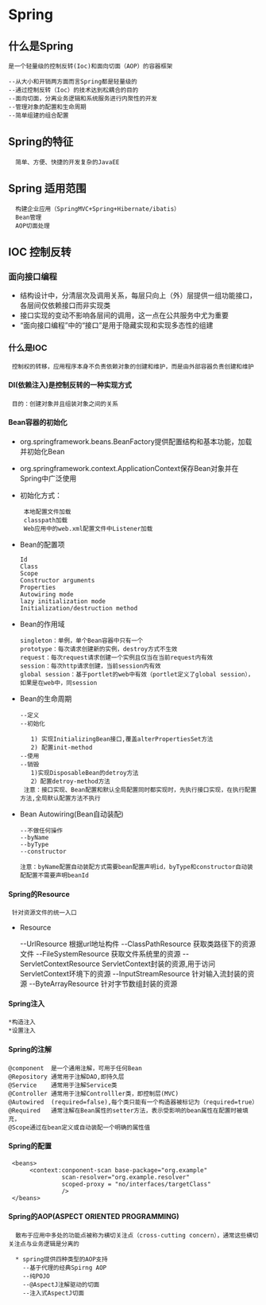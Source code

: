 # Spring

## 什么是Spring
    是一个轻量级的控制反转(Ioc)和面向切面（AOP）的容器框架
    
    --从大小和开销两方面而言Spring都是轻量级的
    --通过控制反转（Ioc）的技术达到松耦合的目的
    --面向切面，分离业务逻辑和系统服务进行内聚性的开发
    --管理对象的配置和生命周期
    --简单组建的组合配置
    
## Spring的特征
     
      简单、方便、快捷的开发复杂的JavaEE
      
## Spring 适用范围
      构建企业应用（SpringMVC+Spring+Hibernate/ibatis）
      Bean管理
      AOP切面处理

## IOC 控制反转

### 面向接口编程
    
   * 结构设计中，分清层次及调用关系，每层只向上（外）层提供一组功能接口，各层间仅依赖接口而非实现类
   * 接口实现的变动不影响各层间的调用，这一点在公共服务中尤为重要
   * “面向接口编程”中的“接口”是用于隐藏实现和实现多态性的组建
### 什么是IOC
    
     控制权的转移，应用程序本身不负责依赖对象的创建和维护，而是由外部容器负责创建和维护
#### DI(依赖注入)是控制反转的一种实现方式
     目的：创建对象并且组装对象之间的关系
     
           
           
           
#### Bean容器的初始化
  * org.springframework.beans.BeanFactory提供配置结构和基本功能，加载并初始化Bean
  * org.springframework.context.ApplicationContext保存Bean对象并在Spring中广泛使用
  * 初始化方式：
  
         本地配置文件加载
         classpath加载
         Web应用中的web.xml配置文件中Listener加载
  * Bean的配置项
       
        Id
        Class
        Scope
        Constructor arguments
        Properties
        Autowiring mode
        lazy initialization mode
        Initialization/destruction method
  * Bean的作用域
        
        singleton：单例，单个Bean容器中只有一个
        prototype：每次请求创建新的实例，destroy方式不生效
        request：每次request请求创建一个实例且仅当在当前request内有效
        session：每次http请求创建，当前session内有效
        global session：基于portlet的web中有效（portlet定义了global session），如果是在web中，同session
        
  * Bean的生命周期
       
        --定义
        --初始化
           
           1) 实现InitializingBean接口,覆盖alterPropertiesSet方法
           2) 配置init-method
        --使用
        --销毁
           1)实现DisposableBean的detroy方法
           2）配置detroy-method方法
         注意：接口实现、Bean配置和默认全局配置同时都实现时，先执行接口实现，在执行配置方法,全局默认配置方法不执行
  
  * Bean Autowiring(Bean自动装配)
        
        --不做任何操作
        --byName
        --byType
        --constructor
        
        注意：byName配置自动装配方式需要bean配置声明id，byType和constructor自动装配配置不需要声明beanId

#### Spring的Resource

     针对资源文件的统一入口
     
  * Resource
  
  
    --UrlResource               根据url地址构件
    --ClassPathResource         获取类路径下的资源文件
    --FileSystemResource        获取文件系统里的资源
    --ServletContextResource    ServletContext封装的资源,用于访问ServletContext环境下的资源
    --InputStreamResource       针对输入流封装的资源
    --ByteArrayResource         针对字节数组封装的资源

  
#### Spring注入
    *构造注入
    *设置注入
#### Spring的注解


    @component  是一个通用注解，可用于任何Bean
    @Repository 通常用于注解DAO,即持久层
    @Service    通常用于注解Service类
    @Controller 通常用于注解Controlller类，即控制层(MVC)
    @Autowired  (required=false),每个类只能有一个构造器被标记为（required=true）
    @Required   通常注解在Bean属性的setter方法，表示受影响的bean属性在配置时被填充，
    @Scope通过在bean定义或自动装配一个明确的属性值
    
#### Spring的配置
    
    
     <beans>
          <context:conponent-scan base-package="org.example"
                   scan-resolver="org.example.resolver" 
                   scoped-proxy = "no/interfaces/targetClass"
                   />
     </beans>
    
#### Spring的AOP(ASPECT ORIENTED PROGRAMMING)

     
      散布于应用中多处的功能点被称为横切关注点（cross-cutting concern），通常这些横切关注点与业务逻辑是分离的
      
      * spring提供四种类型的AOP支持
        --基于代理的经典Spirng AOP
        --纯POJO
        --@AspectJ注解驱动的切面
        --注入式AspectJ切面